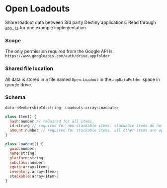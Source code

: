 # Open Loadouts
Share loadout data between 3rd party Destiny applications. Read through [`app.js`](https://github.com/kyleshay/open-loadouts/blob/gh-pages/app.js) for one example implementation.

### Scope
The only permission required from the Google API is:
`https://www.googleapis.com/auth/drive.appfolder`

### Shared file location
All data is stored in a file named `Open.Loadout` in the `appDataFolder` space in google drive.

### Schema
```javascript
data:<MembershipId:string, Loadouts:array<Loadout>>

class Item() {
  hash:number // required for all items.
  id:string // required for non-stackable items. stackable items do not have an id.
  amount:number // required for stackable items. all other items are optional or should be 1
}

class Loadout() {
  guid:number;
  name:string;
  platform:string;
  subclass:number;
  equip:array<Item>;
  inventory:array<Item>;
  stackable:array<Item>;
}
```
